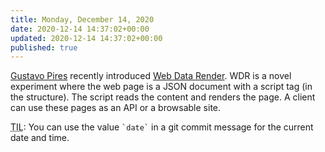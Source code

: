 ```yaml
---
title: Monday, December 14, 2020
date: 2020-12-14 14:37:02+00:00
updated: 2020-12-14 14:37:02+00:00
published: true
---
```


[Gustavo Pires](https://twitter.com/gpiresnt) recently introduced [Web Data Render](https://webdatarender.com/). WDR is a novel experiment where the web page is a JSON document with a script tag (in the structure). The script reads the content and renders the page. A client can use these pages as an API or a browsable site.

<abbr title="Today I Learned">TIL</abbr>: You can use the value `` `date` `` in a git commit message for the current date and time. 

